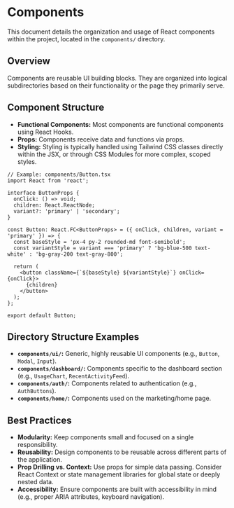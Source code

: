 # Components

This document details the organization and usage of React components within the project, located in the `components/` directory.

## Overview

Components are reusable UI building blocks. They are organized into logical subdirectories based on their functionality or the page they primarily serve.

## Component Structure

*   **Functional Components:** Most components are functional components using React Hooks.
*   **Props:** Components receive data and functions via props.
*   **Styling:** Styling is typically handled using Tailwind CSS classes directly within the JSX, or through CSS Modules for more complex, scoped styles.

```tsx
// Example: components/Button.tsx
import React from 'react';

interface ButtonProps {
  onClick: () => void;
  children: React.ReactNode;
  variant?: 'primary' | 'secondary';
}

const Button: React.FC<ButtonProps> = ({ onClick, children, variant = 'primary' }) => {
  const baseStyle = 'px-4 py-2 rounded-md font-semibold';
  const variantStyle = variant === 'primary' ? 'bg-blue-500 text-white' : 'bg-gray-200 text-gray-800';

  return (
    <button className={`${baseStyle} ${variantStyle}`} onClick={onClick}>
      {children}
    </button>
  );
};

export default Button;
```

## Directory Structure Examples

*   **`components/ui/`:** Generic, highly reusable UI components (e.g., `Button`, `Modal`, `Input`).
*   **`components/dashboard/`:** Components specific to the dashboard section (e.g., `UsageChart`, `RecentActivityFeed`).
*   **`components/auth/`:** Components related to authentication (e.g., `AuthButtons`).
*   **`components/home/`:** Components used on the marketing/home page.

## Best Practices

*   **Modularity:** Keep components small and focused on a single responsibility.
*   **Reusability:** Design components to be reusable across different parts of the application.
*   **Prop Drilling vs. Context:** Use props for simple data passing. Consider React Context or state management libraries for global state or deeply nested data.
*   **Accessibility:** Ensure components are built with accessibility in mind (e.g., proper ARIA attributes, keyboard navigation).